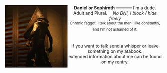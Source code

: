 <div align='center'> 
    <img align="left" width="200" src="https://github.com/metaltango/metaltango/blob/main/ezgif-2af964ccb3d621.gif?raw=true" />

#  
**Daniel or Sephiroth** ━━━━━━ I'm a dude.
  <br> Adult and Plural.  *No DNI, I block / hide freely*
  <br> <sup>Chronic faggot. I talk about the men I like constantly, and I'm not ashamed of it.</sup>
    
  <br> If you want to talk send a whisper or leave something on my atabook.
  <br> extended information about me can be found on my [rentry](https://rentry.co/secretion).
